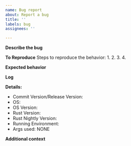 ```yaml
---
name: Bug report
about: Report a bug
title: ''
labels: bug
assignees: ''

---
```


**Describe the bug**
<!-- A clear and concise description of what the bug is. -->

**To Reproduce**
Steps to reproduce the behavior:
1.
2.
3.
4.

**Expected behavior**
<!-- A clear and concise description of what you expected to happen. -->

**Log**
<!-- Upload the log as a txt file. If available. -->

**Details:**
<!-- Your issue will be closed if any of these fields are left empty. -->
- Commit Version/Release Version:
 - OS: 
 - OS Version: 
 - Rust Version: 
 - Rust Nightly Version: <!-- If using fmt. -->
 - Running Environment: <!-- EX: vscode, clion, cmd, pwsh -->
 - Args used: NONE

**Additional context**
<!-- Add any other context about the problem here. -->
